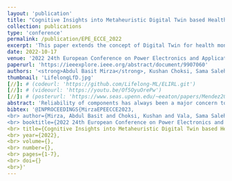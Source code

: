 ```yaml
---
layout: 'publication'
title: "Cognitive Insights into Metaheuristic Digital Twin based Health Monitoring of DC-DC Converters"
collection: publications
type: 'conference'
permalink: /publication/EPE_ECCE_2022
excerpt: 'This paper extends the concept of Digital Twin for health monitoring of DC-DC converters and analyzes the performance of Particle Swarm Optimization (PSO) and Genetic Algorithm (GA).'
date: 2022-10-17
venue: '2022 24th European Conference on Power Electronics and Applications (EPE&#39;22 ECCE Europe)'
paperurl: 'https://ieeexplore.ieee.org/abstract/document/9907060'
authors: '<strong>Abdul Basit Mirza</strong>, Kushan Choksi, Sama Salehi Vala, Radha Krishna Moorthy, Madhu Sudhan Chinthavali and <a href="https://www.stonybrook.edu/commcms/electrical/people/-core_faculty/luo_fang">Fang Luo</a>'
thumbnail: 'LifelongLfD.jpg'
[//]: # (codeurl: 'https://github.com/Lifelong-ML/ELIRL.git')
[//]: # (videourl: 'https://youtu.be/Of5OyuOrePw')
[//]: # (posterurl: 'https://www.seas.upenn.edu/~eeaton/papers/Mendez2018Lifelong-poster.pdf')
abstract: 'Reliability of components has always been a major concern to the performance and stability of DC-DC converters. After long-term operation, these passive components and switching devices start to degrade and become weak to withstand normal electrical and thermal stresses. An insightful digital interface to the physical layer known as Digital Twin (DT) can be a sustainable solution for ensuring reliability. This paper extends the DT concept to component level health monitoring in DC-DC converters. The proposed concept is noninvasive and does not require additional sensors. The working principle is to minimize the weighted least squared error between the digital twin output and the measured data of state variables through metaheuristic optimization. An application for Two-Phase Interleaved Boost Converter with reverse coupled inductor is considered and Hardware-in-the-loop (HIL) platform is used for sensitivity analysis for component degradation. Further, the optimization problem is solved using the following two popular metaheuristic optimization methods: Particle Swarm Optimization (PSO) and Genetic Algorithm (GA). Further, the performance of both methods for 20 executions in terms of computational time; convergence rate and dispersion are compared. It is evident from the results that GA outperforms PSO with 50 % less execution time and better accuracy> 95 %.'
bibtex: '@INPROCEEDINGS{MirzaEPEECCE2023,
<br> author={Mirza, Abdul Basit and Choksi, Kushan and Vala, Sama Salehi and Radha, Krishna Moorthy and Chinthavali, Madhu Sudhan and Luo, Fang},
<br> booktitle={2022 24th European Conference on Power Electronics and Applications (EPE'22 ECCE Europe)},    
<br> title={Cognitive Insights into Metaheuristic Digital Twin based Health Monitoring of DC-DC Converters},  
<br> year={2022},
<br> volume={},
<br> number={},
<br> pages={1-7},
<br> doi={}
<br>}'
---
```

